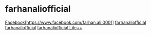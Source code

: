 # farhanaliofficial
[Facebook](https://img.shields.io/badge/Facebook-Farhan%20Ali-blue?style=flat-square&logo=facebook)[https://www.facebook.com/farhan.ali.0001]
[farhanaliofficial](https://github-readme-stats.vercel.app/api?username=farhanaliofficial&show_icons=true&theme=dracula)
[farhanaliofficial](https://github-readme-stats.vercel.app/api/top-langs/?username=farhanaliofficial)
[farhanaliofficial Lite++](https://github-readme-stats.vercel.app/api/pin/?username=farhanaliofficial&repo=Lite&show_owner=true)

